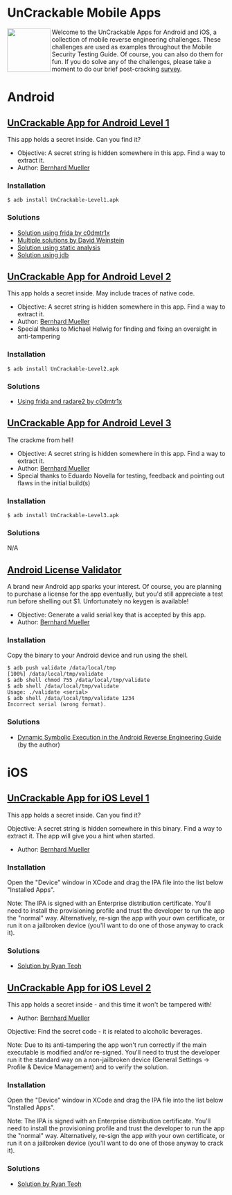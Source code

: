 # UnCrackable Mobile Apps

<img align="left" width="100px" src="../Document/Images/Other/uncrackable-logo.png">

Welcome to the UnCrackable Apps for Android and iOS, a collection of mobile reverse engineering challenges. These challenges are used as examples throughout the Mobile Security Testing Guide. Of course, you can also do them for fun. If you do solve any of the challenges, please take a moment to do our brief post-cracking [survey](https://www.surveymonkey.com/r/2TS2MZJ).

# Android

## [UnCrackable App for Android Level 1](https://github.com/OWASP/owasp-mstg/tree/master/Crackmes/Android/Level_01/)

This app holds a secret inside. Can you find it?

- Objective: A secret string is hidden somewhere in this app. Find a way to extract it. 
- Author: [Bernhard Mueller](https://github.com/b-mueller)

### Installation

```
$ adb install UnCrackable-Level1.apk
```

### Solutions

- [Solution using frida by c0dmtr1x](https://www.codemetrix.net/hacking-android-apps-with-frida-2/)
- [Multiple solutions by David Weinstein](https://www.nowsecure.com/blog/2017/04/27/owasp-ios-crackme-tutorial-frida/)
- [Solution using static analysis](https://github.com/OWASP/owasp-mstg/blob/master/Document/0x05c-Reverse-Engineering-and-Tampering.md#user-content-statically-analyzing-java-code)
- [Solution using jdb](https://github.com/OWASP/owasp-mstg/blob/master/Document/0x05c-Reverse-Engineering-and-Tampering.md#user-content-debugging-release-apps)

## [UnCrackable App for Android Level 2](https://github.com/OWASP/owasp-mstg/tree/master/Crackmes/Android/Level_02/)

This app holds a secret inside. May include traces of native code.

- Objective: A secret string is hidden somewhere in this app. Find a way to extract it. 
- Author: [Bernhard Mueller](https://github.com/b-mueller)
- Special thanks to Michael Helwig for finding and fixing an oversight in anti-tampering 

### Installation

```
$ adb install UnCrackable-Level2.apk
```

### Solutions

- [Using frida and radare2 by c0dmtr1x](https://www.codemetrix.net/hacking-android-apps-with-frida-3/)

## [UnCrackable App for Android Level 3](https://github.com/OWASP/owasp-mstg/tree/master/Crackmes/Android/Level_03/)

The crackme from hell!

- Objective: A secret string is hidden somewhere in this app. Find a way to extract it. 
- Author: [Bernhard Mueller](https://github.com/b-mueller)
- Special thanks to Eduardo Novella for testing, feedback and pointing out flaws in the initial build(s)

### Installation

```
$ adb install UnCrackable-Level3.apk
```

### Solutions

N/A

## [Android License Validator](https://github.com/OWASP/owasp-mstg/tree/master/Crackmes/Android/License_01/)

A brand new Android app sparks your interest. Of course, you are planning to purchase a license for the app eventually, but you'd still appreciate a test run before shelling out $1. Unfortunately no keygen is available! 

- Objective: Generate a valid serial key that is accepted by this app.
- Author: [Bernhard Mueller](https://github.com/b-mueller)

### Installation

Copy the binary to your Android device and run using the shell.

```
$ adb push validate /data/local/tmp
[100%] /data/local/tmp/validate
$ adb shell chmod 755 /data/local/tmp/validate
$ adb shell /data/local/tmp/validate
Usage: ./validate <serial>
$ adb shell /data/local/tmp/validate 1234
Incorrect serial (wrong format).
```

### Solutions

- [Dynamic Symbolic Execution in the Android Reverse Engineering Guide](https://github.com/OWASP/owasp-mstg/blob/master/Document/0x05c-Reverse-Engineering-and-Tampering.md#user-content-symbolic-execution) (by the author)

# iOS

## [UnCrackable App for iOS Level 1](https://github.com/OWASP/owasp-mstg/tree/master/Crackmes/iOS/Level_01/)

This app holds a secret inside. Can you find it?

Objective: A secret string is hidden somewhere in this binary. Find a way to extract it. The app will give you a hint when started.

- Author: [Bernhard Mueller](https://github.com/b-mueller)

### Installation

Open the "Device" window in XCode and drag the IPA file into the list below "Installed Apps". 

Note: The IPA is signed with an Enterprise distribution certificate. You'll need to install the provisioning profile and trust the developer to run the app the "normal" way. Alternatively, re-sign the app with your own certificate, or run it on a jailbroken device (you'll want to do one of those anyway to crack it).

### Solutions

- [Solution by Ryan Teoh](http://www.ryantzj.com/cracking-owasp-mstg-ios-crackme-the-uncrackable.html)

## [UnCrackable App for iOS Level 2](https://github.com/OWASP/owasp-mstg/tree/master/Crackmes/iOS/Level_02/)

This app holds a secret inside - and this time it won't be tampered with!

- Author: [Bernhard Mueller](https://github.com/b-mueller)

Objective: Find the secret code - it is related to alcoholic beverages.

Note: Due to its anti-tampering the app won't run correctly if the main executable is modified and/or re-signed. You'll need to trust the developer run it the standard way on a non-jailbroken device (General Settings -> Profile & Device Management) and to verify the solution. 

### Installation

Open the "Device" window in XCode and drag the IPA file into the list below "Installed Apps". 

Note: The IPA is signed with an Enterprise distribution certificate. You'll need to install the provisioning profile and trust the developer to run the app the "normal" way. Alternatively, re-sign the app with your own certificate, or run it on a jailbroken device (you'll want to do one of those anyway to crack it).

### Solutions

- [Solution by Ryan Teoh](http://www.ryantzj.com/cracking-owasp-mstg-ios-crackme-the-uncrackable.html)

